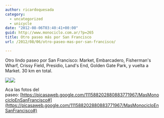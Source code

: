 ```yaml
---
author: ricardoquesada
category:
  - uncategorized
  - unicycle
date: "2012-08-06T03:40:41+00:00"
guid: http://www.monociclo.com.ar/?p=265
title: Otro paseo más por San Francisco
url: /2012/08/06/otro-paseo-mas-por-san-francisco/

---
```

Otro lindo paseo por San Francisco: Market, Embarcadero, Fisherman's Wharf, Crissy Field, Presidio, Land's End, Golden Gate Park, y vuelta a Market. 30 km en total.

![](https://lh5.googleusercontent.com/-QjTqylEp1RA/UB86YT60HZI/AAAAAAAAnu0/0RAsxDX-eyQ/s640/IMG_1894.JPG)![](https://lh4.googleusercontent.com/-UraRKG2Oswk/UB87HK9YpZI/AAAAAAAAnvo/RQeZr6o0k7o/s288/Screen%2520Shot%25202012-08-05%2520at%25208.29.42%2520PM.jpg)

Aca las fotos del paseo: [https://picasaweb.google.com/111588202880883771967/MasMonocicloEnSanFrancisco#](https://picasaweb.google.com/111588202880883771967/MasMonocicloEnSanFrancisco#)
